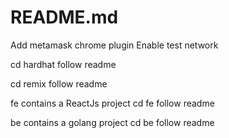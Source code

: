 # README.md

Add metamask chrome plugin
Enable test network

cd hardhat 
follow readme 

cd remix 
follow readme

fe contains a ReactJs project
cd fe
follow readme

be contains a golang project
cd be 
follow readme 


